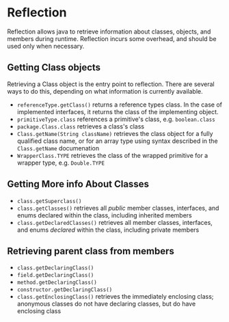 # Reflection

Reflection allows java to retrieve information about classes, objects, and members during runtime. Reflection incurs some overhead, and should be used only when necessary.

## Getting Class objects

Retrieving a Class object is the entry point to reflection. There are several ways to do this, depending on what information is currently available.

* `referenceType.getClass()` returns a reference types class. In the case of implemented interfaces, it returns the class of the implementing object.
* `primitiveType.class` references a primitive's class, e.g. `boolean.class`
* `package.Class.class` retrieves a class's class
* `Class.getName(String className)` retrieves the class object for a fully qualified class name, or for an array type using syntax described in the `Class.getName` documenation
* `WrapperClass.TYPE` retrieves the class of the wrapped primitive for a wrapper type, e.g. `Double.TYPE`

## Getting More info About Classes

* `class.getSuperclass()`
* `class.getClasses()` retrieves all *public* member classes, interfaces, and enums declared within the class, including inherited members
* `class.getDeclaredClasses()` retrieves all member classes, interfaces, and enums *declared* within the class, including private members

## Retrieving parent class from members
* `class.getDeclaringClass()`
* `field.getDeclaringClass()`
* `method.getDeclaringClass()`
* `constructor.getDeclaringClass()`
* `class.getEnclosingClass()` retrieves the immediately enclosing class; anonymous classes do not have declaring classes, but do have enclosing class
